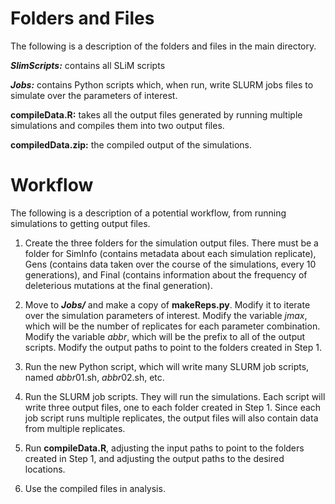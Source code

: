 # Folders and Files

The following is a description of the folders and files in the main directory.

***SlimScripts:*** contains all SLiM scripts

***Jobs:*** contains Python scripts which, when run, write SLURM jobs files to simulate over the parameters of interest.

**compileData.R:** takes all the output files generated by running multiple simulations and compiles them into two output files.

**compiledData.zip:** the compiled output of the simulations.

# Workflow

The following is a description of a potential workflow, from running simulations to getting output files.

1. Create the three folders for the simulation output files. There must be a folder for SimInfo (contains metadata about each simulation replicate), Gens (contains data taken over the course of the simulations, every 10 generations), and Final (contains information about the frequency of deleterious mutations at the final generation).

2. Move to ***Jobs/*** and make a copy of **makeReps.py**. Modify it to iterate over the simulation parameters of interest. Modify the variable *jmax*, which will be the number of replicates for each parameter combination. Modify the variable *abbr*, which will be the prefix to all of the output scripts. Modify the output paths to point to the folders created in Step 1.

3. Run the new Python script, which will write many SLURM job scripts, named *abbr*01.sh, *abbr*02.sh, etc.

4. Run the SLURM job scripts. They will run the simulations. Each script will write three output files, one to each folder created in Step 1. Since each job script runs multiple replicates, the output files will also contain data from multiple replicates.

5. Run **compileData.R**, adjusting the input paths to point to the folders created in Step 1, and adjusting the output paths to the desired locations.

6. Use the compiled files in analysis.




